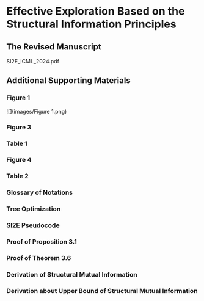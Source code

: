 # Effective Exploration Based on the Structural Information Principles

## The Revised Manuscript

SI2E_ICML_2024.pdf

## Additional Supporting Materials

### Figure 1
![](images/Figure 1.png)

### Figure 3

### Table 1

### Figure 4

### Table 2

### Glossary of Notations

### Tree Optimization

### SI2E Pseudocode

### Proof of Proposition 3.1

### Proof of Theorem 3.6

### Derivation of Structural Mutual Information

### Derivation about Upper Bound of Structural Mutual Information
